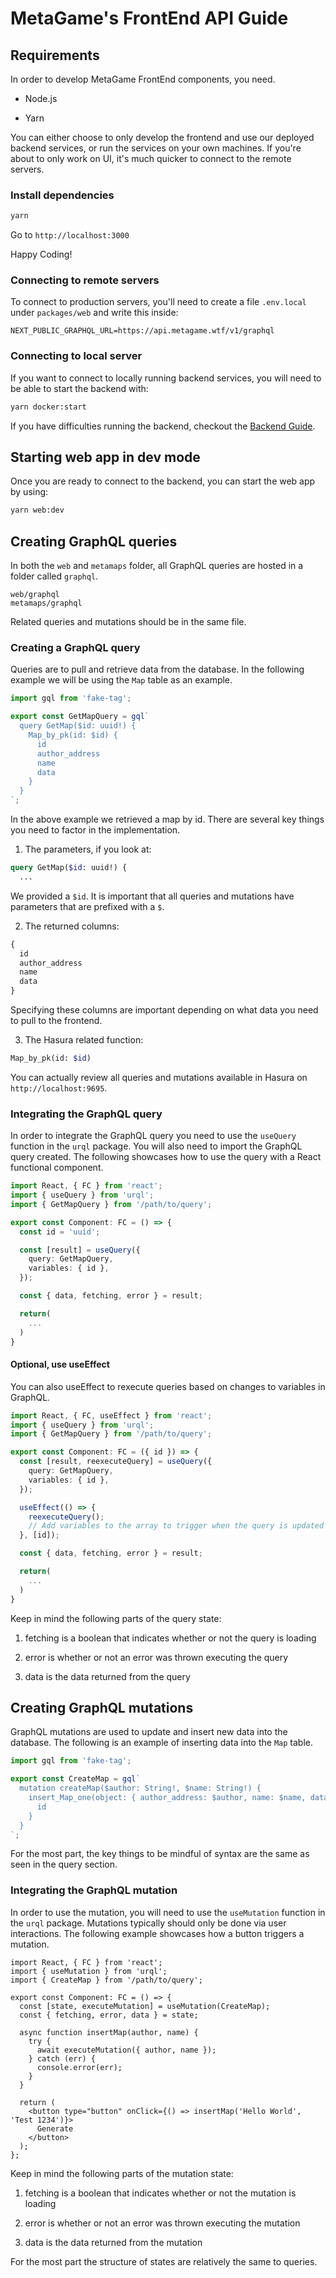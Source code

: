 # MetaGame's FrontEnd API Guide

## Requirements

In order to develop MetaGame FrontEnd components, you need.

- Node.js

- Yarn

You can either choose to only develop the frontend and use our deployed backend services, or run the services on your own machines. If you're about to only work on UI, it's much quicker to connect to the remote servers.

### Install dependencies

```bash
yarn
```
Go to ```http://localhost:3000```

Happy Coding! 
### Connecting to remote servers

To connect to production servers, you'll need to create a file `.env.local` under `packages/web` and write this inside:

```
NEXT_PUBLIC_GRAPHQL_URL=https://api.metagame.wtf/v1/graphql
```

### Connecting to local server

If you want to connect to locally running backend services, you will need to be able to start the backend with:

```bash
yarn docker:start
```

If you have difficulties running the backend, checkout the [Backend Guide](BACKEND.md).

## Starting web app in dev mode

Once you are ready to connect to the backend, you can start the web app by using:

```bash
yarn web:dev
```

## Creating GraphQL queries

In both the `web` and `metamaps` folder, all GraphQL queries are hosted in a folder called `graphql`.

```
web/graphql
metamaps/graphql
```

Related queries and mutations should be in the same file.

### Creating a GraphQL query

Queries are to pull and retrieve data from the database. In the following example we will be using the `Map` table as an example.

```typescript
import gql from 'fake-tag';

export const GetMapQuery = gql`
  query GetMap($id: uuid!) {
    Map_by_pk(id: $id) {
      id
      author_address
      name
      data
    }
  }
`;
```

In the above example we retrieved a map by id. There are several key things you need to factor in the implementation.

1. The parameters, if you look at:

```graphql
query GetMap($id: uuid!) {
  ...
```

We provided a `$id`. It is important that all queries and mutations have parameters that are prefixed with a `$`.

2. The returned columns:

```graphql
{
  id
  author_address
  name
  data
}
```

Specifying these columns are important depending on what data you need to pull to the frontend.

3. The Hasura related function:

```graphql
Map_by_pk(id: $id)
```

You can actually review all queries and mutations available in Hasura on `http://localhost:9695`.

### Integrating the GraphQL query

In order to integrate the GraphQL query you need to use the `useQuery` function in the `urql` package. You will also need to import the GraphQL query created. The following showcases how to use the query with a React functional component.

```typescript
import React, { FC } from 'react';
import { useQuery } from 'urql';
import { GetMapQuery } from '/path/to/query';

export const Component: FC = () => {
  const id = 'uuid';

  const [result] = useQuery({
    query: GetMapQuery,
    variables: { id },
  });

  const { data, fetching, error } = result;

  return(
    ...
  )
}
```

#### Optional, use useEffect

You can also useEffect to rexecute queries based on changes to variables in GraphQL.

```typescript
import React, { FC, useEffect } from 'react';
import { useQuery } from 'urql';
import { GetMapQuery } from '/path/to/query';

export const Component: FC = ({ id }) => {
  const [result, reexecuteQuery] = useQuery({
    query: GetMapQuery,
    variables: { id },
  });

  useEffect(() => {
    reexecuteQuery();
    // Add variables to the array to trigger when the query is updated
  }, [id]);

  const { data, fetching, error } = result;

  return(
    ...
  )
}
```

Keep in mind the following parts of the query state:

1. fetching is a boolean that indicates whether or not the query is loading

2. error is whether or not an error was thrown executing the query

3. data is the data returned from the query

## Creating GraphQL mutations

GraphQL mutations are used to update and insert new data into the database. The following is an example of inserting data into the `Map` table.

```typescript
import gql from 'fake-tag';

export const CreateMap = gql`
  mutation createMap($author: String!, $name: String!) {
    insert_Map_one(object: { author_address: $author, name: $name, data: "" }) {
      id
    }
  }
`;
```

For the most part, the key things to be mindful of syntax are the same as seen in the query section.

### Integrating the GraphQL mutation

In order to use the mutation, you will need to use the `useMutation` function in the `urql` package. Mutations typically should only be done via user interactions. The following example showcases how a button triggers a mutation.

```tsx
import React, { FC } from 'react';
import { useMutation } from 'urql';
import { CreateMap } from '/path/to/query';

export const Component: FC = () => {
  const [state, executeMutation] = useMutation(CreateMap);
  const { fetching, error, data } = state;

  async function insertMap(author, name) {
    try {
      await executeMutation({ author, name });
    } catch (err) {
      console.error(err);
    }
  }

  return (
    <button type="button" onClick={() => insertMap('Hello World', 'Test 1234')}>
      Generate
    </button>
  );
};
```

Keep in mind the following parts of the mutation state:

1. fetching is a boolean that indicates whether or not the mutation is loading

2. error is whether or not an error was thrown executing the mutation

3. data is the data returned from the mutation

For the most part the structure of states are relatively the same to queries.
